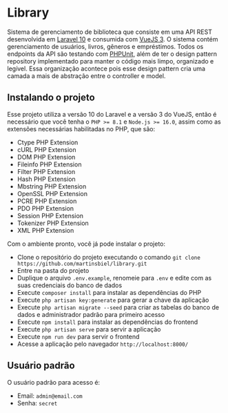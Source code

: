 # Library
Sistema de gerenciamento de biblioteca que consiste em uma API REST desenvolvida em [Laravel 10](https://laravel.com/docs/10.x) e consumida com [VueJS 3](https://vuejs.org/). O sistema contém gerenciamento de usuários, livros, gêneros e empréstimos. Todos os endpoints da API são testando com [PHPUnit](https://phpunit.de/), além de ter o design pattern repository implementado para manter o código mais limpo, organizado e legível. Essa organização acontece pois esse design pattern cria uma camada a mais de abstração entre o controller e model.

## Instalando o projeto
Esse projeto utiliza a versão 10 do Laravel e a versão 3 do VueJS, então é necessário que você tenha o `PHP >= 8.1` e `Node.js >= 16.0`, assim como as extensões necessárias habilitadas no PHP, que são:

- Ctype PHP Extension
- cURL PHP Extension
- DOM PHP Extension
- Fileinfo PHP Extension
- Filter PHP Extension
- Hash PHP Extension
- Mbstring PHP Extension
- OpenSSL PHP Extension
- PCRE PHP Extension
- PDO PHP Extension
- Session PHP Extension
- Tokenizer PHP Extension
- XML PHP Extension

Com o ambiente pronto, você já pode instalar o projeto:
- Clone o repositório do projeto executando o comando `git clone https://github.com/martinsbiel/library.git`
- Entre na pasta do projeto
- Duplique o arquivo `.env.example`, renomeie para `.env` e edite com as suas credenciais do banco de dados
- Execute `composer install` para instalar as dependências do PHP
- Execute `php artisan key:generate` para gerar a chave da aplicação
- Execute `php artisan migrate --seed` para criar as tabelas do banco de dados e administrador padrão para primeiro acesso
- Execute `npm install` para instalar as dependências do frontend
- Execute `php artisan serve` para servir a aplicação
- Execute `npm run dev` para servir o frontend
- Acesse a aplicação pelo navegador `http://localhost:8000/`

## Usuário padrão
O usuário padrão para acesso é:
- Email: `admin@email.com`
- Senha: `secret`